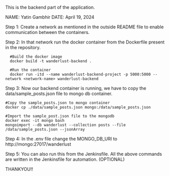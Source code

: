 This is the backend part of the application.

NAME: Yatin Gambhir
DATE: April 19, 2024

Step 1: Create a network as mentioned in the outside README file to enable communication between the containers.

Step 2: In that network run the docker container from the Dockerfile present in the repository.

      #Build the docker image
      docker build -t wanderlust-backend .

      #Run the container
      docker run -itd --name wanderlust-backend-project -p 5000:5000 --network <network-name> wanderlust-backend

Step 3: Now our backend container is running, we have to copy the data/sample_posts.json file to mongo db container.

    #Copy the sample_posts.json to mongo container
    docker cp ./data/sample_posts.json mongo:/data/sample_posts.json

    #Import the sample_post.json file to the mongodb
    docker exec -it mongo bash
    mongoimport --db wanderlust --collection posts --file /data/sample_posts.json --jsonArray

Step 4: In the .env file change the MONGO_DB_URI to http://mongo:27017/wanderlust

Step 5: You can also run this from the Jenkinsfile. All the above commands are written in the Jenkinsfile for automation. (OPTIONAL)

THANKYOU!!
